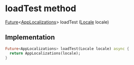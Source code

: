 


# loadTest method








[Future](https://api.flutter.dev/flutter/dart-async/Future-class.html)&lt;[AppLocalizations](../../utils_app_localization/AppLocalizations-class.md)> loadTest
([Locale](https://api.flutter.dev/flutter/dart-ui/Locale-class.html) locale)








## Implementation

```dart
Future<AppLocalizations> loadTest(Locale locale) async {
  return AppLocalizations(locale);
}
```







